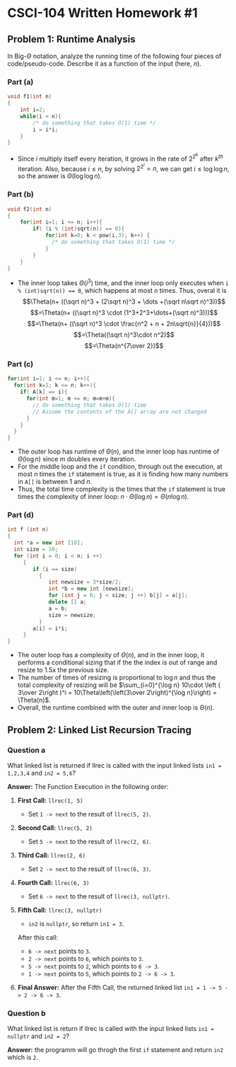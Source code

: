 # CSCI-104 Written Homework #1

## Problem 1: Runtime Analysis

In Big-$Θ$ notation, analyze the running time of the following four pieces of code/pseudo-code. Describe it as a function of the input (here, $n$).

### Part (a)
  
```C++
void f1(int n)
{
    int i=2;
    while(i < n){
        /* do something that takes O(1) time */
        i = i*i;
    }
}
```

- Since $i$ multiply itself every iteration, it grows in the rate of $2^{2^k}$ after $k^{th}$ iteration. Also, because $i \le n$, by solving $2^{2^i}=n$, we can get $i\le \log \log n$, so the answer is $\Theta(\log \log n)$.

### Part (b)

```C++
void f2(int n)
{
    for(int i=1; i <= n; i++){
        if( (i % (int)sqrt(n)) == 0){
            for(int k=0; k < pow(i,3); k++) {
              /* do something that takes O(1) time */
            }
        }
    }
}
```

- The inner loop takes $\Theta(i^3)$ time, and the inner loop only executes when `i % (int)sqrt(n)) == 0`, which happens at most $n$ times. Thus, overal it is
  $$\Theta(n+ ((\sqrt n)^3 + (2\sqrt n)^3 + \dots +(\sqrt n\sqrt n)^3))$$ 
  $$=\Theta(n+ ((\sqrt n)^3 \cdot (1^3+2^3+\dots+(\sqrt n)^3)))$$
  $$=\Theta(n+ ((\sqrt n)^3 \cdot \frac{n^2 + n + 2n\sqrt{n}}{4}))$$
  $$=\Theta((\sqrt n)^3\cdot n^2)$$
  $$=\Theta(n^{7\over 2})$$

### Part (c)

```C++
for(int i=1; i <= n; i++){
  for(int k=1; k <= n; k++){
    if( A[k] == i){
      for(int m=1; m <= n; m=m+m){
        // do something that takes O(1) time
        // Assume the contents of the A[] array are not changed
      }
    }
  }
}
```

- The outer loop has runtime of $\Theta(n)$, and the inner loop has runtime of $\Theta(\log n)$ since $m$ doubles every iteration.
- For the middle loop and the `if` condition, through out the execution, at most $n$ times the `if` statement is true, as it is finding how many numbers in `A[]` is between $1$ and $n$.
- Thus, the total time complexity is the times that the `if` statement is true times the complexity of inner loop: $n \cdot \Theta(\log n) = \Theta(n \log n)$.

### Part (d)

```C++
int f (int n)
{
  int *a = new int [10];
  int size = 10;
  for (int i = 0; i < n; i ++) 
     {
        if (i == size)
          {  
             int newsize = 3*size/2;
             int *b = new int [newsize];
             for (int j = 0; j < size; j ++) b[j] = a[j];
             delete [] a;
             a = b;
             size = newsize;
          }
        a[i] = i*i;
     }
}
```

- The outer loop has a complexity of $\Theta (n)$, and in the inner loop, it performs a conditional sizing that if the the index is out of range and resize to 1.5x the previous size.
- The number of times of resizing is proportional to $\log n$ and thus the total complexity of resizing will be $\sum_{i=0}^{\log n} 10\cdot \left ( 3\over 2\right )^i = 10\Theta\left(\left(3\over 2\right)^{\log n}\right) = \Theta(n)$.
- Overall, the runtime combined with the outer and inner loop is $\Theta(n)$.

## Problem 2: Linked List Recursion Tracing

### Question a

What linked list is returned if llrec is called with the input linked lists `in1 = 1,2,3,4` and `in2 = 5,6`?

**Answer:**
The Function Execution in the following order:

1. **First Call:** `llrec(1, 5)`
   - Set `1 -> next` to the result of `llrec(5, 2)`.

2. **Second Call:** `llrec(5, 2)`
   - Set `5 -> next` to the result of `llrec(2, 6)`.

3. **Third Call:** `llrec(2, 6)`
   - Set `2 -> next` to the result of `llrec(6, 3)`.

4. **Fourth Call:** `llrec(6, 3)`
   - Set `6 -> next` to the result of `llrec(3, nullptr)`.

5. **Fifth Call:** `llrec(3, nullptr)`
   - `in2` is `nullptr`, so return `in1 = 3`.

   After this call:
   - `6 -> next` points to `3`.
   - `2 -> next` points to `6`, which points to `3`.
   - `5 -> next` points to `2`, which points to `6 -> 3`.
   - `1 -> next` points to `5`, which points to `2 -> 6 -> 3`.

6. **Final Answer:** After the Fifth Call, the returned linked list `in1 = 1 -> 5 -> 2 -> 6 -> 3`.

### Question b

What linked list is return if llrec is called with the input linked lists `in1 = nullptr` and `in2 = 2`?

**Answer:** the programm will go throgh the first `if` statement and return `in2` which is `2`.
